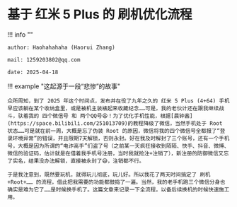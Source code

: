 # 基于 红米 5 Plus 的 刷机优化流程

!!! info ""
    
    author: Haohahahaha (Haorui Zhang)
    
    mail: 1259203802@qq.com

    date: 2025-04-18

!!! example "这起源于一段“悲惨”的故事"

    众所周知，到了 2025 年这个时间点，发布并在役了九年之久的 红米 5 Plus (4+64) 手机早应该躺在某个收纳盒里，或是被机主装裱起来收藏纪念……可是，我的老伙计还在跟我继续战斗，驮着我的 四个微信号 和 两个QQ号😆！为了优化手机性能，根据[晨钟酱](https://space.bilibili.com/251013709)的教程降级了微信，当然手机处于 Root 状态……可是就在前一周，大概是忘了伪装 Root 的原因，微信将我的四个微信号全都报了“登录环境异常”的错误，并且限期7天解锁，否则永封。好在我及时解封了三个账号，还有一个手机号，大概是因为所谓的“电诈高手”们盗了号（之前某一天疯狂接收到陌陌、快手、抖音、微博、微信的验证码，估计就是在借着我手机号注册，当时我就抢注+注销了），新注册的防御微信又忘了实名，结果没办法解锁，直接被永封了😅，注销都不行。
    
    于是我注意到，既然要玩机，就得玩儿彻底，玩儿好。所以我花了两天时间搞定了 刷机+Root+…… 的流程，借此把我需要的功能都鼓捣了一遍。当然，我的老手机跑三个微信分身也确实是难为它了……是时候换手机了。这篇文章来记录一下全流程，以备后续换机的时候快速施工用。

